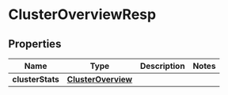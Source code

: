 # ClusterOverviewResp

## Properties
Name | Type | Description | Notes
------------ | ------------- | ------------- | -------------
**clusterStats** | [**ClusterOverview**](ClusterOverview.md) |  | 
